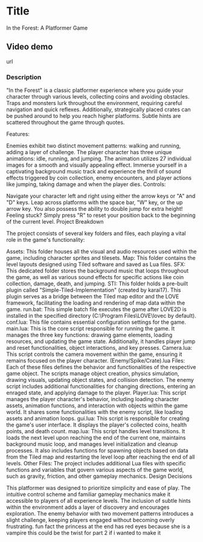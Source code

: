 # Title

In the Forest: A Platformer Game

## Video demo

url

### Description

"In the Forest" is a classic platformer experience where you guide your character through various levels, collecting coins and avoiding obstacles. Traps and monsters lurk throughout the environment, requiring careful navigation and quick reflexes. Additionally, strategically placed crates can be pushed around to help you reach higher platforms. Subtle hints are scattered throughout the game through quotes.

Features:

Enemies exhibit two distinct movement patterns: walking and running, adding a layer of challenge.
The player character has three unique animations: idle, running, and jumping. The animation utilizes 27 individual images for a smooth and visually appealing effect.
Immerse yourself in a captivating background music track and experience the thrill of sound effects triggered by coin collection, enemy encounters, and player actions like jumping, taking damage and when the player dies.
Controls:

Navigate your character left and right using either the arrow keys or "A" and "D" keys.
Leap across platforms with the space bar, "W" key, or the up arrow key. You also possess the ability to double jump for extra height!
Feeling stuck? Simply press "R" to reset your position back to the beginning of the current level.
Project Breakdown

The project consists of several key folders and files, each playing a vital role in the game's functionality:

Assets: This folder houses all the visual and audio resources used within the game, including character sprites and tilesets.
Map: This folder contains the level layouts designed using Tiled software and saved as Lua files.
SFX: This dedicated folder stores the background music that loops throughout the game, as well as various sound effects for specific actions like coin collection, damage, death, and jumping.
STI: This folder holds a pre-built plugin called "Simple-Tiled-Implementation" (created by karai17). This plugin serves as a bridge between the Tiled map editor and the LOVE framework, facilitating the loading and rendering of map data within the game.
run.bat: This simple batch file executes the game after LOVE2D is installed in the specified directory (C:\Program Files\LOVE\lovec by default).
conf.lua: This file contains essential configuration settings for the game.
main.lua: This is the core script responsible for running the game. It manages the three key functions: drawing game elements, loading resources, and updating the game state. Additionally, it handles player jump and reset functionalities, object interactions, and key presses.
Camera.lua: This script controls the camera movement within the game, ensuring it remains focused on the player character.
(Enemy/Spike/Crate).lua Files: Each of these files defines the behavior and functionalities of the respective game object. The scripts manage object creation, physics simulation, drawing visuals, updating object states, and collision detection. The enemy script includes additional functionalities for changing directions, entering an enraged state, and applying damage to the player.
Player.lua: This script manages the player character's behavior, including loading character assets, animation functions, and interaction with objects within the game world. It shares some functionalities with the enemy script, like loading assets and animation loops.
gui.lua: This script is responsible for creating the game's user interface. It displays the player's collected coins, health points, and death count.
map.lua: This script handles level transitions. It loads the next level upon reaching the end of the current one, maintains background music loop, and manages level initialization and cleanup processes. It also includes functions for spawning objects based on data from the Tiled map and restarting the level loop after reaching the end of all levels.
Other Files: The project includes additional Lua files with specific functions and variables that govern various aspects of the game world, such as gravity, friction, and other gameplay mechanics.
Design Decisions

This platformer was designed to prioritize simplicity and ease of play. The intuitive control scheme and familiar gameplay mechanics make it accessible to players of all experience levels. The inclusion of subtle hints within the environment adds a layer of discovery and encourages exploration. The enemy behavior with two movement patterns introduces a slight challenge, keeping players engaged without becoming overly frustrating.
fun fact the princess at the end has red eyes because she is a vampire this could be the twist for part 2 if i wanted to make it
